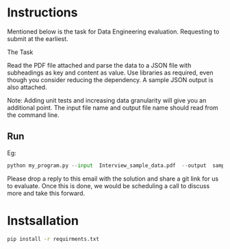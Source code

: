 # Instructions
Mentioned below is the task for Data Engineering evaluation. 
Requesting to submit at the earliest.


The Task

Read the PDF file attached and parse the data to a JSON file with subheadings as key and content as value. Use libraries as required, even though you consider reducing the dependency. A sample JSON output is also attached.

Note:
Adding unit tests and increasing data granularity will give you an additional point.
The input file name and output file name should read from the command line.

## Run
Eg: 
```python
python my_program.py --input  Interview_sample_data.pdf  --output  sample_data.json
```

Please drop a reply to this email with the solution and share a git link for us to evaluate. Once this is done, we would be scheduling a call to discuss more and take this forward. 

# Instsallation

```bash
pip install -r requirments.txt
```